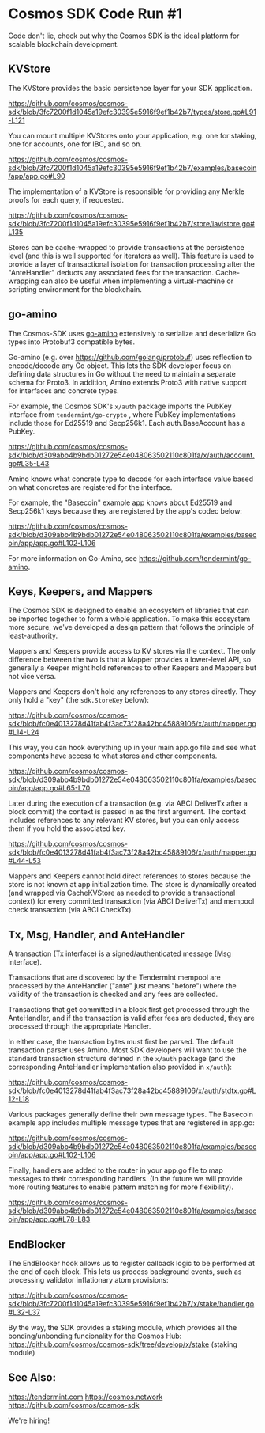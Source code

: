# Cosmos SDK Code Run #1

Code don't lie, check out why the Cosmos SDK is the ideal platform for scalable blockchain development.

## KVStore

The KVStore provides the basic persistence layer for your SDK application.

https://github.com/cosmos/cosmos-sdk/blob/3fc7200f1d1045a19efc30395e5916f9ef1b42b7/types/store.go#L91-L121

You can mount multiple KVStores onto your application, e.g. one for staking, one for accounts, one for IBC, and so on.

https://github.com/cosmos/cosmos-sdk/blob/3fc7200f1d1045a19efc30395e5916f9ef1b42b7/examples/basecoin/app/app.go#L90

The implementation of a KVStore is responsible for providing any Merkle proofs for each query, if requested.

https://github.com/cosmos/cosmos-sdk/blob/3fc7200f1d1045a19efc30395e5916f9ef1b42b7/store/iavlstore.go#L135

Stores can be cache-wrapped to provide transactions at the persistence level
(and this is well supported for iterators as well). This feature is used to
provide a layer of transactional isolation for transaction processing after the
"AnteHandler" deducts any associated fees for the transaction.  Cache-wrapping
can also be useful when implementing a virtual-machine or scripting environment
for the blockchain.

## go-amino

The Cosmos-SDK uses
[go-amino](https://github.com/cosmos/cosmos-sdk/blob/96451b55fff107511a65bf930b81fb12bed133a1/examples/basecoin/app/app.go#L97-L111)
extensively to serialize and deserialize Go types into Protobuf3 compatible
bytes.

Go-amino (e.g. over https://github.com/golang/protobuf) uses reflection to
encode/decode any Go object.  This lets the SDK developer focus on defining
data structures in Go without the need to maintain a separate schema for
Proto3.  In addition, Amino extends Proto3 with native support for interfaces
and concrete types.

For example, the Cosmos SDK's `x/auth` package imports the PubKey interface
from `tendermint/go-crypto` , where PubKey implementations include those for
Ed25519 and Secp256k1.  Each auth.BaseAccount has a PubKey.

https://github.com/cosmos/cosmos-sdk/blob/d309abb4b9bdb01272e54e048063502110c801fa/x/auth/account.go#L35-L43

Amino knows what concrete type to decode for each interface value
based on what concretes are registered for the interface.

For example, the "Basecoin" example app knows about Ed25519 and Secp256k1 keys
because they are registered by the app's codec below:

https://github.com/cosmos/cosmos-sdk/blob/d309abb4b9bdb01272e54e048063502110c801fa/examples/basecoin/app/app.go#L102-L106

For more information on Go-Amino, see https://github.com/tendermint/go-amino.

## Keys, Keepers, and Mappers

The Cosmos SDK is designed to enable an ecosystem of libraries that can be
imported together to form a whole application.  To make this ecosystem
more secure, we've developed a design pattern that follows the principle of 
least-authority.

Mappers and Keepers provide access to KV stores via the context.  The only
difference between the two is that a Mapper provides a lower-level API, so
generally a Keeper might hold references to other Keepers and Mappers but not
vice versa.

Mappers and Keepers don't hold any references to any stores directly.  They only
hold a "key" (the `sdk.StoreKey` below):

https://github.com/cosmos/cosmos-sdk/blob/fc0e4013278d41fab4f3ac73f28a42bc45889106/x/auth/mapper.go#L14-L24

This way, you can hook everything up in your main app.go file and see what
components have access to what stores and other components.

https://github.com/cosmos/cosmos-sdk/blob/d309abb4b9bdb01272e54e048063502110c801fa/examples/basecoin/app/app.go#L65-L70

Later during the execution of a transaction (e.g. via ABCI DeliverTx after a
block commit) the context is passed in as the first argument.  The context
includes references to any relevant KV stores, but you can only access them if
you hold the associated key.

https://github.com/cosmos/cosmos-sdk/blob/fc0e4013278d41fab4f3ac73f28a42bc45889106/x/auth/mapper.go#L44-L53

Mappers and Keepers cannot hold direct references to stores because the store
is not known at app initialization time.  The store is dynamically created (and
wrapped via CacheKVStore as needed to provide a transactional context) for
every committed transaction (via ABCI DeliverTx) and mempool check transaction
(via ABCI CheckTx). 

## Tx, Msg, Handler, and AnteHandler

A transaction (Tx interface) is a signed/authenticated message (Msg interface).

Transactions that are discovered by the Tendermint mempool are processed by the
AnteHandler ("ante" just means "before") where the validity of the transaction
is checked and any fees are collected.

Transactions that get committed in a block first get processed through the
AnteHandler, and if the transaction is valid after fees are deducted, they are
processed through the appropriate Handler.

In either case, the transaction bytes must first be parsed.  The default
transaction parser uses Amino.  Most SDK developers will want to use the
standard transaction structure defined in the `x/auth` package (and the
corresponding AnteHandler implementation also provided in `x/auth`):

https://github.com/cosmos/cosmos-sdk/blob/fc0e4013278d41fab4f3ac73f28a42bc45889106/x/auth/stdtx.go#L12-L18

Various packages generally define their own message types.  The Basecoin
example app includes multiple message types that are registered in app.go:

https://github.com/cosmos/cosmos-sdk/blob/d309abb4b9bdb01272e54e048063502110c801fa/examples/basecoin/app/app.go#L102-L106

Finally, handlers are added to the router in your app.go file to map messages
to their corresponding handlers. (In the future we will provide more routing
features to enable pattern matching for more flexibility).

https://github.com/cosmos/cosmos-sdk/blob/d309abb4b9bdb01272e54e048063502110c801fa/examples/basecoin/app/app.go#L78-L83

## EndBlocker

The EndBlocker hook allows us to register callback logic to be performed at the
end of each block.  This lets us process background events, such as processing
validator inflationary atom provisions:

https://github.com/cosmos/cosmos-sdk/blob/3fc7200f1d1045a19efc30395e5916f9ef1b42b7/x/stake/handler.go#L32-L37

By the way, the SDK provides a staking module, which provides all the
bonding/unbonding funcionality for the Cosmos Hub:
https://github.com/cosmos/cosmos-sdk/tree/develop/x/stake (staking module)

## See Also:

https://tendermint.com
https://cosmos.network
https://github.com/cosmos/cosmos-sdk

We're hiring!
